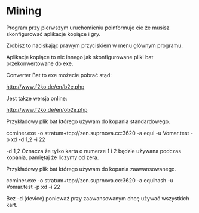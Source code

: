 # Mining

Program przy pierwszym uruchomieniu poinformuje cie że musisz skonfigurować aplikacje kopiące i gry.

Zrobisz to naciskając prawym przyciskiem w menu głównym programu.

Aplikacje kopiące to nic innego jak skonfigurowane pliki bat przekonwertowane do exe.

Converter Bat to exe możecie pobrać stąd:

http://www.f2ko.de/en/b2e.php

Jest także wersja online:

http://www.f2ko.de/en/ob2e.php

Przykładowy plik bat którego używam do kopania standardowego.

ccminer.exe -o stratum+tcp://zen.suprnova.cc:3620 -a equi -u Vomar.test -p xd -d 1,2 -i 22

-d 1,2 Oznacza że tylko karta o numerze 1 i 2 będzie używana podczas kopania, pamiętaj że liczymy od zera.

Przykładowy plik bat którego używam do kopania zaawansowanego.

ccminer.exe -o stratum+tcp://zen.suprnova.cc:3620 -a equihash -u Vomar.test -p xd -i 22

Bez -d (device) ponieważ przy zaawansowanym chcę używać wszystkich kart.

